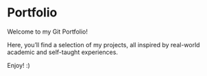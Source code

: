 # Portfolio

Welcome to my Git Portfolio!

Here, you’ll find a selection of my projects, all inspired by real-world academic and self-taught experiences.

Enjoy! :)
